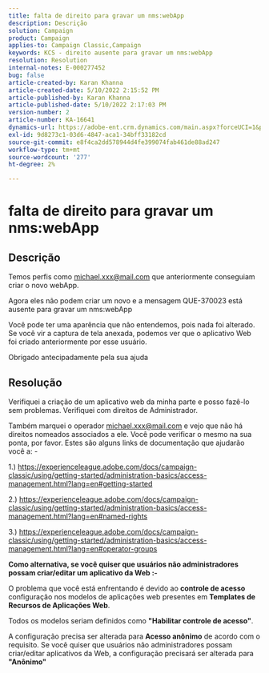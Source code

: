 ```yaml
---
title: falta de direito para gravar um nms:webApp
description: Descrição
solution: Campaign
product: Campaign
applies-to: Campaign Classic,Campaign
keywords: KCS - direito ausente para gravar um nms:webApp
resolution: Resolution
internal-notes: E-000277452
bug: false
article-created-by: Karan Khanna
article-created-date: 5/10/2022 2:15:52 PM
article-published-by: Karan Khanna
article-published-date: 5/10/2022 2:17:03 PM
version-number: 2
article-number: KA-16641
dynamics-url: https://adobe-ent.crm.dynamics.com/main.aspx?forceUCI=1&pagetype=entityrecord&etn=knowledgearticle&id=8fb70db0-6bd0-ec11-a7b5-00224809c556
exl-id: 9d8273c1-03d6-4847-aca1-34bff33182cd
source-git-commit: e8f4ca2dd578944d4fe399074fab461de88ad247
workflow-type: tm+mt
source-wordcount: '277'
ht-degree: 2%

---
```


# falta de direito para gravar um nms:webApp

## Descrição


Temos perfis como michael.xxx@mail.com que anteriormente conseguiam criar o novo webApp.

Agora eles não podem criar um novo e a mensagem QUE-370023 está ausente para gravar um nms:webApp

Você pode ter uma aparência que não entendemos, pois nada foi alterado. Se você vir a captura de tela anexada, podemos ver que o aplicativo Web foi criado anteriormente por esse usuário.

Obrigado antecipadamente pela sua ajuda


## Resolução


Verifiquei a criação de um aplicativo web da minha parte e posso fazê-lo sem problemas. Verifiquei com direitos de Administrador.

Também marquei o operador michael.xxx@mail.com e vejo que não há direitos nomeados associados a ele. Você pode verificar o mesmo na sua ponta, por favor. Estes são alguns links de documentação que ajudarão você a: -

1.) https://experienceleague.adobe.com/docs/campaign-classic/using/getting-started/administration-basics/access-management.html?lang=en#getting-started

2.) https://experienceleague.adobe.com/docs/campaign-classic/using/getting-started/administration-basics/access-management.html?lang=en#named-rights

3.) https://experienceleague.adobe.com/docs/campaign-classic/using/getting-started/administration-basics/access-management.html?lang=en#operator-groups



<b>Como alternativa, se você quiser que usuários não administradores possam criar/editar um aplicativo da Web :-</b>

O problema que você está enfrentando é devido ao <b>controle de acesso</b> configuração nos modelos de aplicações web presentes em <b>Templates de Recursos de Aplicações Web</b>.

Todos os modelos seriam definidos como <b>&quot;Habilitar controle de acesso&quot;</b>.

A configuração precisa ser alterada para <b>Acesso anônimo</b> de acordo com o requisito. Se você quiser que usuários não administradores possam criar/editar aplicativos da Web, a configuração precisará ser alterada para <b>&quot;Anônimo&quot;</b>
